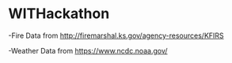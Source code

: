 # WITHackathon

-Fire Data from http://firemarshal.ks.gov/agency-resources/KFIRS

-Weather Data from https://www.ncdc.noaa.gov/
